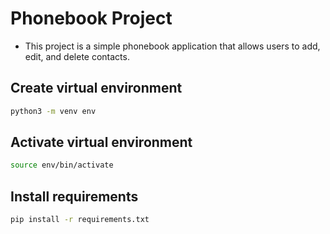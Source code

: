 # Phonebook Project

- This project is a simple phonebook application that allows users to add, edit, and delete contacts.

## Create virtual environment

```bash
python3 -m venv env
```

## Activate virtual environment

```bash
source env/bin/activate
```

## Install requirements

```bash
pip install -r requirements.txt
```
